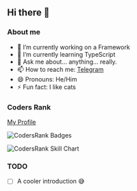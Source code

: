 ## Hi there 👋

### About me
- 🔭 I’m currently working on a Framework
- 🌱 I’m currently learning TypeScript
- 💬 Ask me about... anything... really.
- 📫 How to reach me: [Telegram](https://t.me/SkyaTura)
- 😄 Pronouns: He/Him
- ⚡ Fun fact: I like cats

### Coders Rank

[My Profile](https://profile.codersrank.io/user/skyatura)

![CodersRank Badges](https://cr-ss-service.azurewebsites.net/api/ScreenShot?widget=summary&username=SkyaTura)

![CodersRank Skill Chart](https://cr-skills-chart-widget.azurewebsites.net/api/api?username=SkyaTura)

### TODO

- [ ] A cooler introduction 😅
